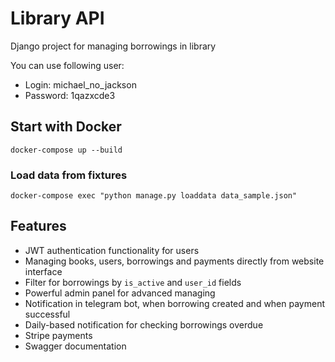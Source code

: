 # Library API

Django project for managing borrowings in library

You can use following user:
- Login: michael_no_jackson
- Password: 1qazxcde3

## Start with Docker

```shell
docker-compose up --build
```

### Load data from fixtures

```shell
docker-compose exec "python manage.py loaddata data_sample.json"
```

## Features

* JWT authentication functionality for users
* Managing books, users, borrowings and payments directly from website interface
* Filter for borrowings by `is_active` and `user_id` fields
* Powerful admin panel for advanced managing
* Notification in telegram bot, when borrowing created and when payment successful
* Daily-based notification for checking borrowings overdue
* Stripe payments
* Swagger documentation
